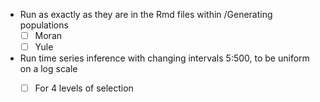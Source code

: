 * Run as exactly as they are in the Rmd files within /Generating populations
  * [ ] Moran
  * [ ] Yule

* Run time series inference with changing intervals 5:500, to be uniform on a log scale
  * [ ] For 4 levels of selection

